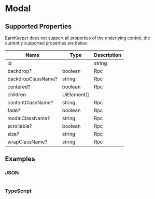 # Modal

## Supported Properties

EarnKeeper does not support all properties of the underlying control, the currently supported properties are below.

| Name     | Type           | Description |
| -------- | -------------- | ----------- |
| id |    |       string      |
| backdrop?      | boolean | Rpc |             |
| backdropClassName?      | string | Rpc |             |
| centered?      | boolean | Rpc |             |
| children      | UiElement[] |             |
| contentClassName?      | string | Rpc |             |
| fade?      | boolean | Rpc |             |
| modalClassName?      | string | Rpc |             |
| scrollable?      | boolean | Rpc |             |
| size?      | string | Rpc |             |
| wrapClassName?      | string | Rpc |             |





## Examples

### JSON

```json
```

### TypeScript

```javascript
```
